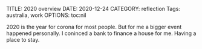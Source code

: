 TITLE: 2020 overview
DATE: 2020-12-24
CATEGORY: reflection
Tags: australia, work
OPTIONS: toc:nil

2020 is the year for corona for most people.
But for me a bigger event happened personally.
I coninced a bank to finance a house for me.
Having a place to stay.
